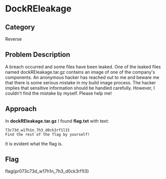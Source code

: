 # DockREleakage
## Category
Reverse
## Problem Description
A breach occurred and some files have been leaked. One of the leaked files named dockREleakage.tar.gz contains an image of one of the company's components. An anonymous hacker has reached out to me and beware me that there is some serious mistake in my build image process. The hacker implies that sensitive information should be handled carefully. However, I couldn't find the mistake by myself. Please help me!
## Approach
In **dockREleakage.tar.gz** I found **flag.txt** with text:

```
73c73d_w17h1n_7h3_d0ck3rf1l3}
Find the rest of the flag by yourself!
```

It is evident what the flag is.
## Flag
flag{pr073c73d_w17h1n_7h3_d0ck3rf1l3}
